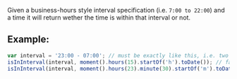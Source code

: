 Given a business-hours style interval specification (i.e. `7:00 to 22:00`) and a time it will 
return wether the time is within that interval or not.

## Example: 

```js
var interval = '23:00 - 07:00'; // must be exactly like this, i.e. two digits per number
isInInterval(interval, moment().hours(15).startOf('h').toDate()); // false
isInInterval(interval, moment().hours(23).minute(30).startOf('m').toDate()); // true
```
